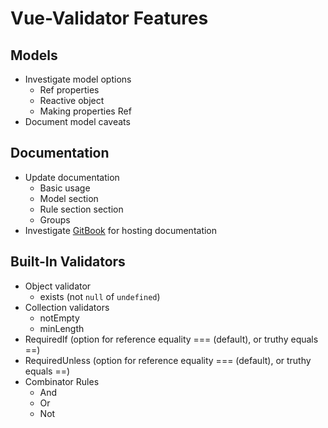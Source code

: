 # Vue-Validator Features

## Models

- Investigate model options
  - Ref properties
  - Reactive object
  - Making properties Ref
- Document model caveats

## Documentation

- Update documentation
  - Basic usage
  - Model section
  - Rule section section
  - Groups
- Investigate [GitBook](https://www.gitbook.com/pricing) for hosting documentation

## Built-In Validators

- Object validator
  - exists (not `null` of `undefined`)
- Collection validators
  - notEmpty
  - minLength
- RequiredIf (option for reference equality === (default), or truthy equals ==)
- RequiredUnless (option for reference equality === (default), or truthy equals ==)
- Combinator Rules
  - And
  - Or
  - Not
